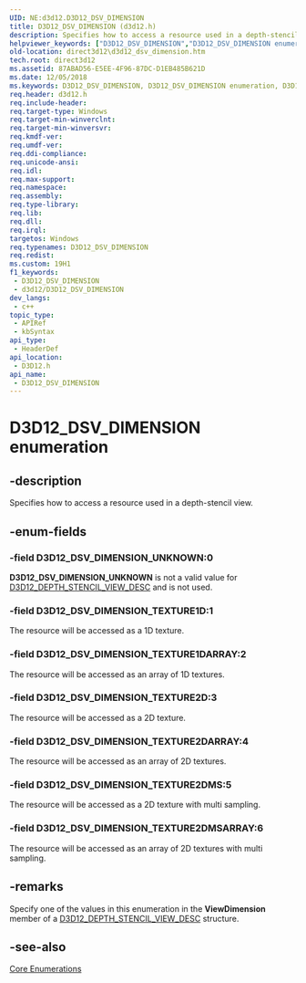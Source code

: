 ```yaml
---
UID: NE:d3d12.D3D12_DSV_DIMENSION
title: D3D12_DSV_DIMENSION (d3d12.h)
description: Specifies how to access a resource used in a depth-stencil view.
helpviewer_keywords: ["D3D12_DSV_DIMENSION","D3D12_DSV_DIMENSION enumeration","D3D12_DSV_DIMENSION_TEXTURE1D","D3D12_DSV_DIMENSION_TEXTURE1DARRAY","D3D12_DSV_DIMENSION_TEXTURE2D","D3D12_DSV_DIMENSION_TEXTURE2DARRAY","D3D12_DSV_DIMENSION_TEXTURE2DMS","D3D12_DSV_DIMENSION_TEXTURE2DMSARRAY","D3D12_DSV_DIMENSION_UNKNOWN","d3d12/D3D12_DSV_DIMENSION","d3d12/D3D12_DSV_DIMENSION_TEXTURE1D","d3d12/D3D12_DSV_DIMENSION_TEXTURE1DARRAY","d3d12/D3D12_DSV_DIMENSION_TEXTURE2D","d3d12/D3D12_DSV_DIMENSION_TEXTURE2DARRAY","d3d12/D3D12_DSV_DIMENSION_TEXTURE2DMS","d3d12/D3D12_DSV_DIMENSION_TEXTURE2DMSARRAY","d3d12/D3D12_DSV_DIMENSION_UNKNOWN","direct3d12.d3d12_dsv_dimension"]
old-location: direct3d12\d3d12_dsv_dimension.htm
tech.root: direct3d12
ms.assetid: 87ABAD56-E5EE-4F96-87DC-D1EB485B621D
ms.date: 12/05/2018
ms.keywords: D3D12_DSV_DIMENSION, D3D12_DSV_DIMENSION enumeration, D3D12_DSV_DIMENSION_TEXTURE1D, D3D12_DSV_DIMENSION_TEXTURE1DARRAY, D3D12_DSV_DIMENSION_TEXTURE2D, D3D12_DSV_DIMENSION_TEXTURE2DARRAY, D3D12_DSV_DIMENSION_TEXTURE2DMS, D3D12_DSV_DIMENSION_TEXTURE2DMSARRAY, D3D12_DSV_DIMENSION_UNKNOWN, d3d12/D3D12_DSV_DIMENSION, d3d12/D3D12_DSV_DIMENSION_TEXTURE1D, d3d12/D3D12_DSV_DIMENSION_TEXTURE1DARRAY, d3d12/D3D12_DSV_DIMENSION_TEXTURE2D, d3d12/D3D12_DSV_DIMENSION_TEXTURE2DARRAY, d3d12/D3D12_DSV_DIMENSION_TEXTURE2DMS, d3d12/D3D12_DSV_DIMENSION_TEXTURE2DMSARRAY, d3d12/D3D12_DSV_DIMENSION_UNKNOWN, direct3d12.d3d12_dsv_dimension
req.header: d3d12.h
req.include-header: 
req.target-type: Windows
req.target-min-winverclnt: 
req.target-min-winversvr: 
req.kmdf-ver: 
req.umdf-ver: 
req.ddi-compliance: 
req.unicode-ansi: 
req.idl: 
req.max-support: 
req.namespace: 
req.assembly: 
req.type-library: 
req.lib: 
req.dll: 
req.irql: 
targetos: Windows
req.typenames: D3D12_DSV_DIMENSION
req.redist: 
ms.custom: 19H1
f1_keywords:
 - D3D12_DSV_DIMENSION
 - d3d12/D3D12_DSV_DIMENSION
dev_langs:
 - c++
topic_type:
 - APIRef
 - kbSyntax
api_type:
 - HeaderDef
api_location:
 - D3D12.h
api_name:
 - D3D12_DSV_DIMENSION
---
```


# D3D12_DSV_DIMENSION enumeration


## -description

Specifies how to access a resource used in a depth-stencil view.

## -enum-fields

### -field D3D12_DSV_DIMENSION_UNKNOWN:0

<b>D3D12_DSV_DIMENSION_UNKNOWN</b> is not a valid value for <a href="/windows/desktop/api/d3d12/ns-d3d12-d3d12_depth_stencil_view_desc">D3D12_DEPTH_STENCIL_VIEW_DESC</a> and is not used.

### -field D3D12_DSV_DIMENSION_TEXTURE1D:1

The resource will be accessed as a 1D texture.

### -field D3D12_DSV_DIMENSION_TEXTURE1DARRAY:2

The resource will be accessed as an array of 1D textures.

### -field D3D12_DSV_DIMENSION_TEXTURE2D:3

The resource will be accessed as a 2D texture.

### -field D3D12_DSV_DIMENSION_TEXTURE2DARRAY:4

The resource will be accessed as an array of 2D textures.

### -field D3D12_DSV_DIMENSION_TEXTURE2DMS:5

The resource will be accessed as a 2D texture with multi sampling.

### -field D3D12_DSV_DIMENSION_TEXTURE2DMSARRAY:6

The resource will be accessed as an array of 2D textures with multi sampling.

## -remarks

Specify one of the values in this enumeration in the <b>ViewDimension</b> member of a <a href="/windows/desktop/api/d3d12/ns-d3d12-d3d12_depth_stencil_view_desc">D3D12_DEPTH_STENCIL_VIEW_DESC</a> structure.

## -see-also

<a href="/windows/desktop/direct3d12/direct3d-12-enumerations">Core Enumerations</a>
